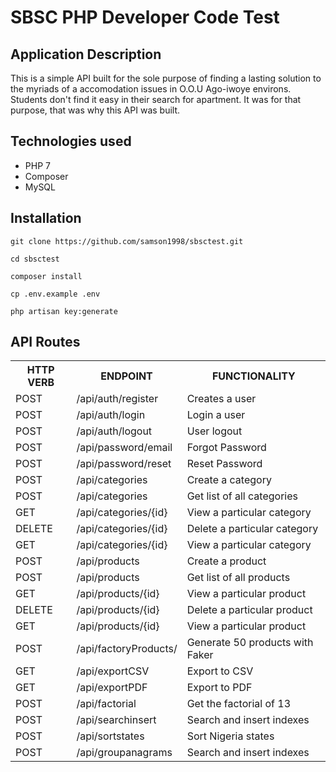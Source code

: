 # SBSC PHP Developer Code Test


## Application Description
This is a simple API built for the sole purpose of finding a lasting solution to the myriads of a accomodation issues in O.O.U Ago-iwoye environs. Students don't find it easy in their search for apartment. It was for that purpose, that was why this API was built.

## Technologies used

<ul>
    <li>PHP 7</li>
    <li>Composer</li>
    <li>MySQL</li>
</ul>





## Installation

```
git clone https://github.com/samson1998/sbsctest.git

cd sbsctest

composer install

cp .env.example .env

php artisan key:generate

```


## API Routes

<table>
<tr><th>HTTP VERB</th><th>ENDPOINT</th><th>FUNCTIONALITY</th></tr>
<tr><td>POST</td> <td>/api/auth/register</td>  <td>Creates a user</td></tr>
<tr><td>POST</td> <td>/api/auth/login</td>  <td>Login a user</td></tr>
<tr><td>POST</td> <td>/api/auth/logout</td>  <td>User logout</td></tr>
<tr><td>POST</td> <td>/api/password/email</td>  <td>Forgot Password</td></tr>
<tr><td>POST</td> <td>/api/password/reset</td>  <td>Reset Password</td></tr>

    
    
<tr><td>POST</td> <td>/api/categories</td>  <td>Create a category</td></tr>
<tr><td>POST</td> <td>/api/categories</td>  <td>Get list of all categories</td></tr>
<tr><td>GET</td> <td>/api/categories/{id}</td>  <td>View a particular category</td></tr>
<tr><td>DELETE</td> <td>/api/categories/{id}</td>  <td>Delete a particular category</td></tr>
<tr><td>GET</td> <td>/api/categories/{id}</td>  <td>View a particular category</td></tr>

<tr><td>POST</td> <td>/api/products</td>  <td>Create a product</td></tr>
<tr><td>POST</td> <td>/api/products</td>  <td>Get list of all products</td></tr>
<tr><td>GET</td> <td>/api/products/{id}</td>  <td>View a particular product</td></tr>
<tr><td>DELETE</td> <td>/api/products/{id}</td>  <td>Delete a particular product</td></tr>
<tr><td>GET</td> <td>/api/products/{id}</td>  <td>View a particular product</td></tr>
<tr><td>POST</td> <td>/api/factoryProducts/</td>  <td>Generate 50 products with Faker</td></tr>
<tr><td>GET</td> <td>/api/exportCSV</td>  <td>Export to CSV</td></tr>
<tr><td>GET</td> <td>/api/exportPDF</td>  <td>Export to PDF</td></tr>


<tr><td>POST</td> <td>/api/factorial</td>  <td>Get the factorial of 13</td></tr>
<tr><td>POST</td> <td>/api/searchinsert</td>  <td>Search and insert indexes</td></tr>
<tr><td>POST</td> <td>/api/sortstates</td>  <td>Sort Nigeria states</td></tr>
<tr><td>POST</td> <td>/api/groupanagrams</td>  <td>Search and insert indexes</td></tr>




</table>
